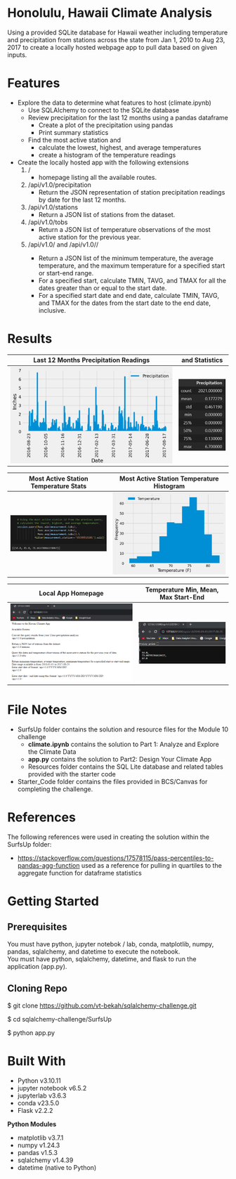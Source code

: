 # Honolulu, Hawaii Climate Analysis
Using a provided SQLite database for Hawaii weather including temperature and precipitation from stations across the state from Jan 1, 2010 to Aug 23, 2017 to create a locally hosted webpage app to pull data based on given inputs.

# Features
* Explore the data to determine what features to host (climate.ipynb)
     * Use SQLAlchemy to connect to the SQLite database
     * Review precipitation for the last 12 months using a pandas dataframe
          * Create a plot of the precipitation using pandas 
          * Print summary statistics
     * Find the most active station and 
          * calculate the lowest, highest, and average temperatures
          * create a histogram of the temperature readings
* Create the locally hosted app with the following extensions
     1. /
          * homepage listing all the available routes.
     2. /api/v1.0/precipitation
          * Return the JSON representation of station precipitation readings by date for the last 12 months.
     3. /api/v1.0/stations
          * Return a JSON list of stations from the dataset.
     4. /api/v1.0/tobs
          * Return a JSON list of temperature observations of the most active station for the previous year.
     5. /api/v1.0/<start> and /api/v1.0/<start>/<end>
          * Return a JSON list of the minimum temperature, the average temperature, and the maximum temperature for a specified start or start-end range.
          * For a specified start, calculate TMIN, TAVG, and TMAX for all the dates greater than or equal to the start date.
          * For a specified start date and end date, calculate TMIN, TAVG, and TMAX for the dates from the start date to the end date, inclusive.

# Results

Last 12 Months Precipitation Readings | and Statistics
:-------------------------:|:-------------------------:
![Image1](images/prcp_last12mo.png)  |  ![Image2](images/prcp_last12mo_stats.png)

Most Active Station Temperature Stats | Most Active Station Temperature Histogram
:-------------------------:|:-------------------------:
![Image1](images/top_station_temp_stats.png)  |  ![Image2](images/top_station_temp_hist.png)

Local App Homepage | Temperature Min, Mean, Max Start-End
:-------------------------:|:-------------------------:
![Image1](images/LocalQueryPage.png)  |  ![Image2](images/temp_summary_all.png)

# File Notes
* SurfsUp folder contains the solution and resource files for the Module 10 challenge
  * **climate.ipynb** contains the solution to Part 1: Analyze and Explore the Climate Data
  * **app.py** contains the solution to Part2: Design Your Climate App
  * Resources folder contains the SQL Lite database and related tables provided with the starter code
* Starter_Code folder contains the files provided in BCS/Canvas for completing the challenge.
   

# References
The following references were used in creating the solution within the SurfsUp folder:
 * https://stackoverflow.com/questions/17578115/pass-percentiles-to-pandas-agg-function used as a reference for pulling in quartiles to the aggregate function for dataframe statistics
 
# Getting Started

## Prerequisites
You must have python, jupyter notebok / lab, conda, matplotlib, numpy, pandas, sqlalchemy, and datetime to execute the notebook. <br>
You must have python, sqlalchemy, datetime, and flask to run the application (app.py).

## Cloning Repo
$ git clone https://github.com/vt-bekah/sqlalchemy-challenge.git

$ cd sqlalchemy-challenge/SurfsUp

$ python app.py

# Built With
* Python v3.10.11
* jupyter notebook v6.5.2
* jupyterlab v3.6.3
* conda v23.5.0
* Flask v2.2.2

**Python Modules**
* matplotlib v3.7.1
* numpy v1.24.3
* pandas v1.5.3
* sqlalchemy v1.4.39
* datetime (native to Python)

